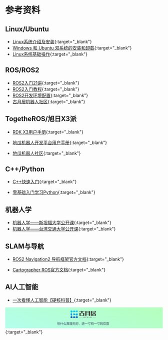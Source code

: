 # **参考资料**

## **Linux/Ubuntu**

- [Linux系统介绍及安装](https://www.bilibili.com/video/BV1zt411G7Vn?p=2&vd_source=c67aa749a53261eb7bdd22ba5b916d5f){:target="_blank"}
- [Windows 和 Ubuntu 双系统的安装和卸载](https://www.bilibili.com/video/BV1554y1n7zv/){:target="_blank"}
- [Linux系统基础操作](https://www.bilibili.com/video/BV1zt411G7Vn?p=3&vd_source=c67aa749a53261eb7bdd22ba5b916d5f){:target="_blank"}



## **ROS/ROS2**

- [ROS2入门21讲](https://class.guyuehome.com/detail/p_628f4288e4b01c509ab5bc7a/6){:target="_blank"}
- [ROS2入门教程](https://book.guyuehome.com/){:target="_blank"}
- [ROS2开发环境配置](https://www.bilibili.com/video/BV16B4y1Q7jQ?p=5&vd_source=c67aa749a53261eb7bdd22ba5b916d5f){:target="_blank"}
- [古月居机器人社区](https://www.guyuehome.com/){:target="_blank"}



## **TogetheROS/旭日X3派**

- [RDK X3用户手册](https://developer.d-robotics.cc/rdk_doc/RDK){:target="_blank"}

- [地瓜机器人开发平台用户手册](https://developer.d-robotics.cc/rdk_doc/RDK){:target="_blank"}

- [地瓜机器人社区](https://developer.d-robotics.cc/){:target="_blank"}



## **C++/Python**

- [C++快速入门](https://www.bilibili.com/video/BV1Ps411w73m/?spm_id_from=333.337.search-card.all.click&vd_source=c67aa749a53261eb7bdd22ba5b916d5f){:target="_blank"}

- [零基础入门学习Python](https://www.bilibili.com/video/BV1c4411e77t/?spm_id_from=333.337.search-card.all.click){:target="_blank"}



## **机器人学**

- [机器人学——斯坦福大学公开课](https://www.bilibili.com/video/av4506104/){:target="_blank"}
- [机器人学——台湾交通大学公开课](https://www.bilibili.com/video/BV1ZL4y1h7R9?p=1&vd_source=c67aa749a53261eb7bdd22ba5b916d5f){:target="_blank"}



## **SLAM与导航**

- [ROS2 Navigation2 导航框架官方文档](https://navigation.ros.org/){:target="_blank"}

- [Cartographer ROS官方文档](https://google-cartographer-ros.readthedocs.io/en/latest/index.html){:target="_blank"}



## **AI人工智能**

- [一次看懂人工智能【硬核科普】](https://www.bilibili.com/video/BV1134y1d72L){:target="_blank"}



[![图片1](../assets/img/footer.png)](https://www.guyuehome.com/){:target="_blank"}

